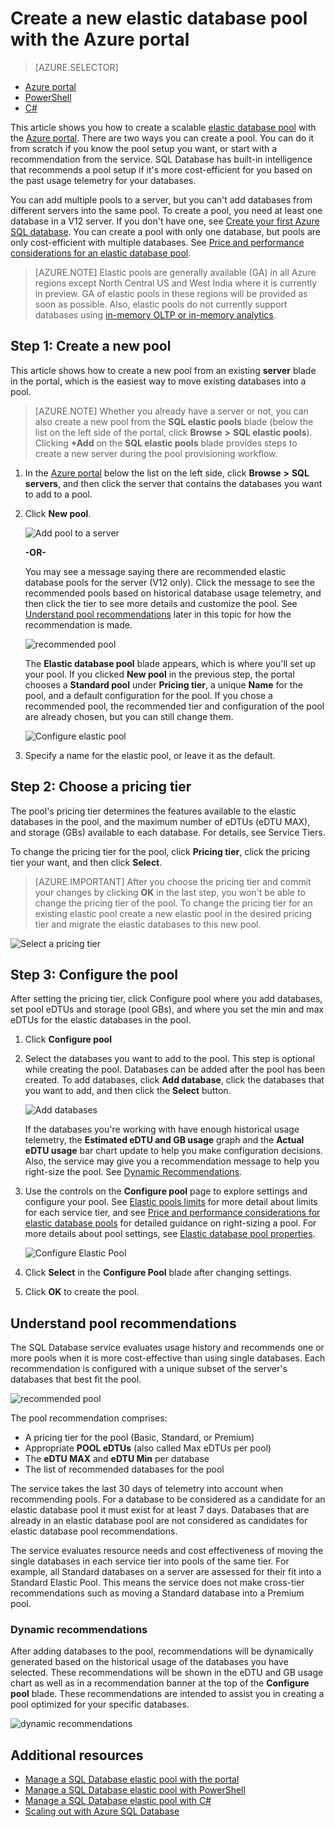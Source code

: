 <properties
	pageTitle="Create a new elastic pool with the Azure portal | Microsoft Azure"
	description="How to add a scalable elastic database pool to your SQL database configuration for easier administration and resource sharing across many databases."
	keywords="scalable database,database configuration"
	services="sql-database"
	documentationCenter=""
	authors="ninarn"
	manager="jhubbard"
	editor=""/>

<tags
	ms.service="sql-database"
	ms.devlang="NA"
	ms.date="07/20/2016"
	ms.author="ninarn"
	ms.workload="data-management"
	ms.topic="get-started-article"
	ms.tgt_pltfrm="NA"/>


# Create a new elastic database pool with the Azure portal

> [AZURE.SELECTOR]
- [Azure portal](sql-database-elastic-pool-create-portal.md)
- [PowerShell](sql-database-elastic-pool-create-powershell.md)
- [C#](sql-database-elastic-pool-create-csharp.md)

This article shows you how to create a scalable [elastic database pool](sql-database-elastic-pool.md) with the [Azure portal](https://portal.azure.com/). There are two ways you can create a pool. You can do it from scratch if you know the pool setup you want, or start with a recommendation from the service. SQL Database has built-in intelligence that recommends a pool setup if it's more cost-efficient for you based on the past usage telemetry for your databases.

You can add multiple pools to a server, but you can't add databases from different servers into the same pool. To create a pool, you need at least one database in a V12 server. If you don't have one, see [Create your first Azure SQL database](sql-database-get-started.md). You can create a pool with only one database, but pools are only cost-efficient with multiple databases. See [Price and performance considerations for an elastic database pool](sql-database-elastic-pool-guidance.md).

> [AZURE.NOTE] Elastic pools are generally available (GA) in all Azure regions except North Central US and West India where it is currently in preview.  GA of elastic pools in these regions will be provided as soon as possible. Also, elastic pools do not currently support databases using [in-memory OLTP or in-memory analytics](sql-database-in-memory.md).

## Step 1: Create a new pool

This article shows how to create a new pool from an existing **server** blade in the portal, which is the easiest way to move existing databases into a pool. 

> [AZURE.NOTE] Whether you already have a server or not, you can also create a new pool from the **SQL elastic pools** blade (below the list on the left side of the portal, click **Browse** **>** **SQL elastic pools**). Clicking **+Add** on the **SQL elastic pools** blade provides steps to create a new server during the pool provisioning workflow.

1. In the [Azure portal](http://portal.azure.com/) below the list on the left side, click **Browse** **>** **SQL servers**, and then click the server that contains the databases you want to add to a pool.
2. Click **New pool**.

    ![Add pool to a server](./media/sql-database-elastic-pool-create-portal/new-pool.png)

    **-OR-**

    You may see a message saying there are recommended elastic database pools for the server (V12 only). Click the message to see the recommended pools based on historical database usage telemetry, and then click the tier to see more details and customize the pool. See [Understand pool recommendations](#understand-pool-recommendations) later in this topic for how the recommendation is made.

    ![recommended pool](./media/sql-database-elastic-pool-create-portal/recommended-pool.png)

    The **Elastic database pool** blade appears, which is where you'll set up your pool. If you clicked **New pool** in the previous step, the portal chooses a **Standard pool** under **Pricing tier**, a unique **Name** for the pool, and a default configuration for the pool. If you chose a recommended pool, the recommended tier and configuration of the pool are already chosen, but you can still change them.

    ![Configure elastic pool](./media/sql-database-elastic-pool-create-portal/configure-elastic-pool.png)

3. Specify a name for the elastic pool, or leave it as the default.

## Step 2: Choose a pricing tier

The pool's pricing tier determines the features available to the elastic databases in the pool, and the maximum number of eDTUs (eDTU MAX), and storage (GBs) available to each database. For details, see Service Tiers.

To change the pricing tier for the pool, click **Pricing tier**, click the pricing tier your want, and then click **Select**.

> [AZURE.IMPORTANT] After you choose the pricing tier and commit your changes by clicking **OK** in the last step, you won't be able to change the pricing tier of the pool. To change the pricing tier for an existing elastic pool create a new elastic pool in the desired pricing tier and migrate the elastic databases to this new pool.

![Select a pricing tier](./media/sql-database-elastic-pool-create-portal/pricing-tier.png)

## Step 3: Configure the pool

After setting the pricing tier, click Configure pool where you add databases, set pool eDTUs and storage (pool GBs), and where you set the min and max eDTUs for the elastic databases in the pool.

1. Click **Configure pool**
2. Select the databases you want to add to the pool. This step is optional while creating the pool. Databases can be added after the pool has been created.
    To add databases, click **Add database**, click the databases that you want to add, and then click the **Select** button.

    ![Add databases](./media/sql-database-elastic-pool-create-portal/add-databases.png)

    If the databases you're working with have enough historical usage telemetry, the **Estimated eDTU and GB usage** graph and the **Actual eDTU usage** bar chart update to help you make configuration decisions. Also, the service may give you a recommendation message to help you right-size the pool. See [Dynamic Recommendations](#dynamic-recommendations).

3. Use the controls on the **Configure pool** page to explore settings and configure your pool. See [Elastic pools limits](sql-database-elastic-pool.md#edtu-and-storage-limits-for-elastic-pools-and-elastic-databases) for more detail about limits for each service tier, and see [Price and performance considerations for elastic database pools](sql-database-elastic-pool-guidance.md) for detailed guidance on right-sizing a pool. For more details about pool settings, see [Elastic database pool properties](sql-database-elastic-pool.md#elastic-database-pool-properties).

	![Configure Elastic Pool](./media/sql-database-elastic-pool-create-portal/configure-performance.png)

4. Click **Select** in the **Configure Pool** blade after changing settings.
5. Click **OK** to create the pool.


## Understand pool recommendations

The SQL Database service evaluates usage history and recommends one or more pools when it is more cost-effective than using single databases. Each recommendation is configured with a unique subset of the server's databases that best fit the pool.

![recommended pool](./media/sql-database-elastic-pool-create-portal/recommended-pool.png)  

The pool recommendation comprises:

- A pricing tier for the pool (Basic, Standard, or Premium)
- Appropriate **POOL eDTUs** (also called Max eDTUs per pool)
- The **eDTU MAX** and **eDTU Min** per database
- The list of recommended databases for the pool

The service takes the last 30 days of telemetry into account when recommending pools. For a database to be considered as a candidate for an elastic database pool it must exist for at least 7 days. Databases that are already in an elastic database pool are not considered as candidates for elastic database pool recommendations.

The service evaluates resource needs and cost effectiveness of moving the single databases in each service tier into pools of the same tier. For example, all Standard databases on a server are assessed for their fit into a Standard Elastic Pool. This means the service does not make cross-tier recommendations such as moving a Standard database into a Premium pool.

### Dynamic recommendations

After adding databases to the pool, recommendations will be dynamically generated based on the historical usage of the databases you have selected. These recommendations will be shown in the eDTU and GB usage chart as well as in a recommendation banner at the top of the **Configure pool** blade. These recommendations are intended to assist you in creating a pool optimized for your specific databases.

![dynamic recommendations](./media/sql-database-elastic-pool-create-portal/dynamic-recommendation.png)

## Additional resources

- [Manage a SQL Database elastic pool with the portal](sql-database-elastic-pool-manage-portal.md)
- [Manage a SQL Database elastic pool with PowerShell](sql-database-elastic-pool-manage-powershell.md)
- [Manage a SQL Database elastic pool with C#](sql-database-elastic-pool-manage-csharp.md)
- [Scaling out with Azure SQL Database](sql-database-elastic-scale-introduction.md) 

